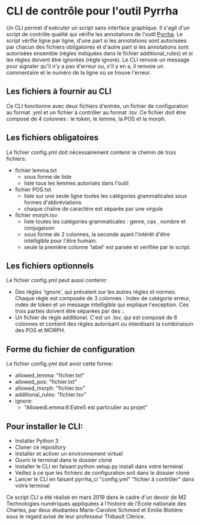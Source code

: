 # CLI de contrôle pour l'outil Pyrrha

Un CLI permet d'exécuter un script sans interface graphique.
Il s'agit d'un script de contrôle qualité qui vérifie les annotations de l'outil [Pyrrha](https://github.com/hipster-philology/pyrrha). Le script vérifie ligne par ligne, d'une part si les annotations sont autorisées par chacun des fichiers obligatoires et d'autre part si les annotations sont autorisées ensemble (règles indiquées dans le fichier additional_rules) et si les règles doivent être ignorées (règle ignore). Le CLI renvoie un message pour signaler qu'il n'y a pas d'erreur ou, s'il y en a, il renvoie un commentaire et le numéro de la ligne où se trouve l'erreur.


## Les fichiers à fournir au CLI

Ce CLI fonctionne avec deux fichiers d'entrée, un fichier de configuration au format .yml et un fichier à contrôler au format .tsv. Ce fichier doit être composé de 4 colonnes : le token, le lemme, la POS et la morph.

## Les fichiers obligatoires

Le fichier config.yml doit nécessairement contenir le chemin de trois fichiers: 

* fichier lemma.txt
  * sous forme de liste
  * liste tous les lemmes autorisés dans l'outil
* fichier POS.txt
  * liste sur une seule ligne toutes les catégories grammaticales sous formes d'abbréviations
  * chaque chaîne de caractère est séparée par une virgule
* fichier morph.tsv
  * liste toutes les catégories grammaticales  : genre, cas , nombre et conjugaison
  * sous forme de 2 colonnes, la seconde ayant l'intérêt d'être intelligible pour l'être humain.
  * seule la première colonne 'label' est parsée et verifiée par le script.

## Les fichiers optionnels

Le fichier config.yml peut aussi contenir:

- Des règles 'ignore', qui prévalent sur les autres règles et normes. Chaque règle est composée de 3 colonnes : Index de catégorie erreur, index de token et un message intelligible qui explique l'exception. Ces trois parties doivent être séparées par des :. 
- Un fichier de règle additionel. C'est un .tsv, qui est composé de 6 colonnes et contient des règles autorisant ou interdisant la combinaison des POS et MORPH.

## Forme du fichier de configuration

Le fichier config.yml doit avoir cette forme:

* allowed_lemma: "fichier.txt"
* allowed_pos: "fichier.txt"
* allowed_morph: "fichier.tsv"
* additional_rules: "fichier.tsv"
* ignore:  
  - "AllowedLemma:8:Estre5 est particulier au projet"


## Pour installer le CLI:

* Installer Python 3 
* Cloner ce repository
* Installer et activer un environnement virtuel
* Ouvrir le terminal dans le dossier cloné
* Installer le CLI en faisant python setup.py install dans votre terminal
* Veillez à ce que les fichiers de configuration soit dans le dossier cloné
* Lancer le CLI en faisant pyrrha_ci  "config.yml" "fichier à contrôler" dans votre terminal

Ce script CLI a été réalisé en mars 2019 dans le cadre d'un devoir de M2 Technologies numériques appliquées à l'histoire de l'Ecole nationale des Chartes, par deux étudiantes Marie-Caroline Schmied et Emilie Blotière sous le regard avisé de leur professeur Thibault Clérice.


